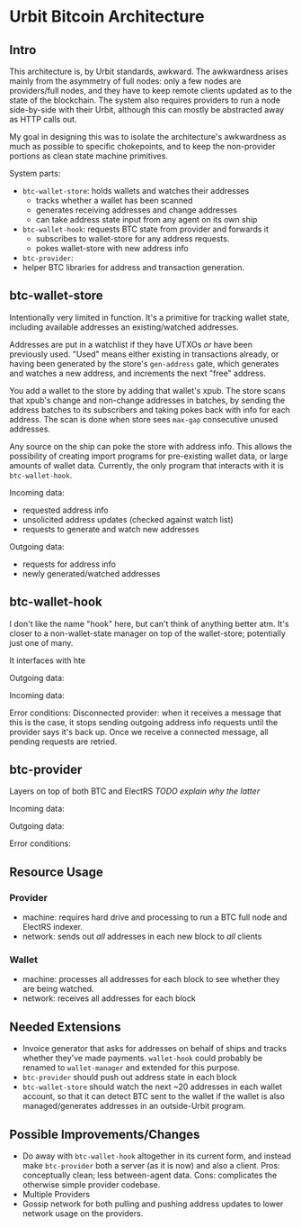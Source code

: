 # Urbit Bitcoin Architecture

## Intro
This architecture is, by Urbit standards, awkward. The awkwardness arises mainly from the asymmetry of full nodes: only a few nodes are providers/full nodes, and they have to keep remote clients updated as to the state of the blockchain. The system also requires providers to run a node side-by-side with their Urbit, although this can mostly be abstracted away as HTTP calls out.

My goal in designing this was to isolate the architecture's awkwardness as much as possible to specific chokepoints, and to keep the non-provider portions as clean state machine primitives.

System parts:
- `btc-wallet-store`: holds wallets and watches their addresses
  * tracks whether a wallet has been scanned
  * generates receiving addresses and change addresses
  * can take address state input from any agent on its own ship
- `btc-wallet-hook`: requests BTC state from provider and forwards it
  * subscribes to wallet-store for any address requests.
  * pokes wallet-store with new address info
- `btc-provider`: 
- helper BTC libraries for address and transaction generation.

## btc-wallet-store
Intentionally very limited in function. It's a primitive for tracking wallet state, including available addresses an existing/watched addresses.

Addresses are put in a watchlist if they have UTXOs *or* have been previously used. "Used" means either existing in transactions already, or having been generated by the store's `gen-address` gate, which generates and watches a new address, and increments the next "free" address.

You add a wallet to the store by adding that wallet's xpub. The store scans that xpub's change and non-change addresses in batches, by sending the address batches to its subscribers and taking pokes back with info for each address.  The scan is done when store sees `max-gap` consecutive unused addresses.

Any source on the ship can poke the store with address info. This allows the possibility of creating import programs for pre-existing wallet data, or large amounts of wallet data. Currently, the only program that interacts with it is `btc-wallet-hook`.

Incoming data:
- requested address info
- unsolicited address updates (checked against watch list)
- requests to generate and watch new addresses

Outgoing data:
- requests for address info
- newly generated/watched addresses

## btc-wallet-hook
I don't like the name "hook" here, but can't think of anything better atm. It's closer to a non-wallet-state manager on top of the wallet-store; potentially just one of many.

It interfaces with hte 

Outgoing data:

Incoming data:

Error conditions:
Disconnected provider: when it receives a message that this is the case, it stops sending outgoing address info requests until the provider says it's back up. Once we receive a connected message, all pending requests are retried.

## btc-provider
Layers on top of both BTC and ElectRS *TODO explain why the latter*

Incoming data:

Outgoing data:

Error conditions:

## Resource Usage

### Provider
- machine: requires hard drive and processing to run a BTC full node and ElectRS indexer.
- network: sends out *all* addresses in each new block to *all* clients

### Wallet
- machine: processes all addresses for each block to see whether they are being watched.
- network: receives all addresses for each block

## Needed Extensions
- Invoice generator that asks for addresses on behalf of ships and tracks whether they've made payments. `wallet-hook` could probably be renamed to `wallet-manager` and extended for this purpose.
- `btc-provider` should push out address state in each block
- `btc-wallet-store` should watch the next ~20 addresses in each wallet account, so that it can detect BTC sent to the wallet if the wallet is also managed/generates addresses in an outside-Urbit program.

## Possible Improvements/Changes
- Do away with `btc-wallet-hook` altogether in its current form, and instead make `btc-provider` both a server (as it is now) and also a client. Pros: conceptually clean; less between-agent data. Cons: complicates the otherwise simple provider codebase.
- Multiple Providers
- Gossip network for both pulling and pushing address updates to lower network usage on the providers.

